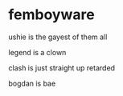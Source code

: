 # femboyware
ushie is the gayest of them all

legend is a clown

clash is just straight up retarded

bogdan is bae
